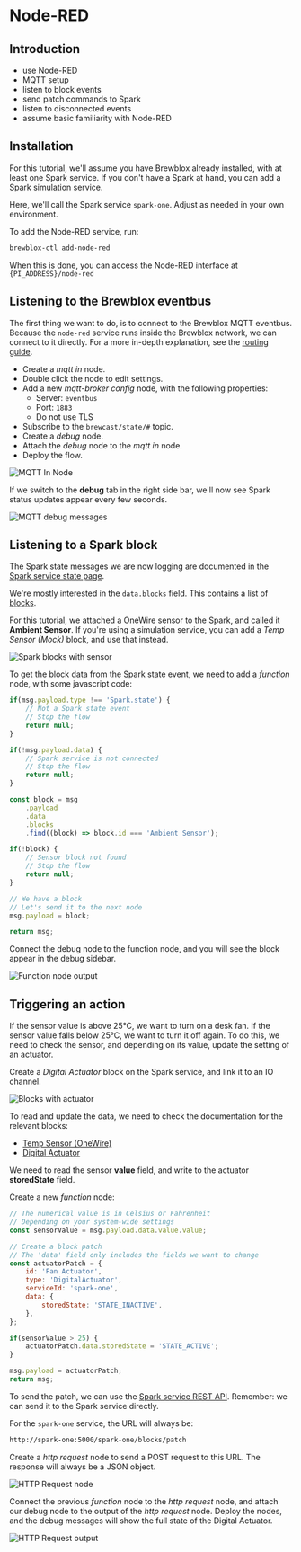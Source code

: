 # Node-RED

## Introduction

- use Node-RED
- MQTT setup
- listen to block events
- send patch commands to Spark
- listen to disconnected events
- assume basic familiarity with Node-RED

## Installation

For this tutorial, we'll assume you have Brewblox already installed, with at least one Spark service.
If you don't have a Spark at hand, you can add a Spark simulation service.

Here, we'll call the Spark service `spark-one`. Adjust as needed in your own environment.

To add the Node-RED service, run:

```sh
brewblox-ctl add-node-red
```

When this is done, you can access the Node-RED interface at `{PI_ADDRESS}/node-red`

## Listening to the Brewblox eventbus

The first thing we want to do, is to connect to the Brewblox MQTT eventbus.
Because the `node-red` service runs inside the Brewblox network, we can connect to it directly.
For a more in-depth explanation, see the [routing guide](../../reference/routing.md).

- Create a *mqtt in* node.
- Double click the node to edit settings.
- Add a new *mqtt-broker config* node, with the following properties:
  - Server: `eventbus`
  - Port: `1883`
  - Do not use TLS
- Subscribe to the `brewcast/state/#` topic.
- Create a *debug* node.
- Attach the *debug* node to the *mqtt in* node.
- Deploy the flow.

![MQTT In Node](./mqtt-in-node.png)

If we switch to the **debug** tab in the right side bar, we'll now see Spark status updates appear every few seconds.

![MQTT debug messages](./mqtt-debug-messages.png)

## Listening to a Spark block

The Spark state messages we are now logging are documented in the [Spark service state page](../../reference/spark_state.md).

We're mostly interested in the `data.blocks` field. This contains a list of [blocks](../../reference/block_types.md).

For this tutorial, we attached a OneWire sensor to the Spark, and called it **Ambient Sensor**.
If you're using a simulation service, you can add a *Temp Sensor (Mock)* block, and use that instead.

![Spark blocks with sensor](./spark-one-blocks-sensor.png)

To get the block data from the Spark state event, we need to add a *function* node, with some javascript code:

```js
if(msg.payload.type !== 'Spark.state') {
    // Not a Spark state event
    // Stop the flow
    return null;
}

if(!msg.payload.data) {
    // Spark service is not connected
    // Stop the flow
    return null;
}

const block = msg
    .payload
    .data
    .blocks
    .find((block) => block.id === 'Ambient Sensor');

if(!block) {
    // Sensor block not found
    // Stop the flow
    return null;
}

// We have a block
// Let's send it to the next node
msg.payload = block;

return msg;
```

Connect the debug node to the function node, and you will see the block appear in the debug sidebar.

![Function node output](./function-sensor-block.png)

## Triggering an action

If the sensor value is above 25°C, we want to turn on a desk fan. If the sensor value falls below 25°C, we want to turn it off again.
To do this, we need to check the sensor, and depending on its value, update the setting of an actuator.

Create a *Digital Actuator* block on the Spark service, and link it to an IO channel.

![Blocks with actuator](./spark-one-blocks-actuator.png)

To read and update the data, we need to check the documentation for the relevant blocks:

- [Temp Sensor (OneWire)](../../reference/block_types.md#tempsensoronewire)
- [Digital Actuator](../../reference/block_types.md#digitalactuator)

We need to read the sensor **value** field, and write to the actuator **storedState** field.

Create a new *function* node:

```javascript
// The numerical value is in Celsius or Fahrenheit
// Depending on your system-wide settings
const sensorValue = msg.payload.data.value.value;

// Create a block patch
// The 'data' field only includes the fields we want to change
const actuatorPatch = {
    id: 'Fan Actuator',
    type: 'DigitalActuator',
    serviceId: 'spark-one',
    data: {
        storedState: 'STATE_INACTIVE',
    },
};

if(sensorValue > 25) {
    actuatorPatch.data.storedState = 'STATE_ACTIVE';
}

msg.payload = actuatorPatch;
return msg;
```

To send the patch, we can use the [Spark service REST API](../../reference/blocks_api.md).
Remember: we can send it to the Spark service directly.

For the `spark-one` service, the URL will always be:

```txt
http://spark-one:5000/spark-one/blocks/patch
```

Create a *http request* node to send a POST request to this URL.
The response will always be a JSON object.

![HTTP Request node](./spark-one-http-request.png)

Connect the previous *function* node to the *http request* node, and attach our debug node to the output of the *http request* node.
Deploy the nodes, and the debug messages will show the full state of the Digital Actuator.

![HTTP Request output](./request-debug-output.png)

